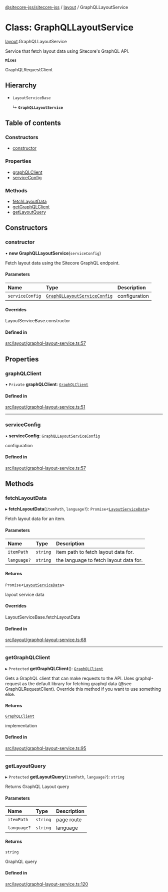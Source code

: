 [@sitecore-jss/sitecore-jss](../README.md) / [layout](../modules/layout.md) / GraphQLLayoutService

# Class: GraphQLLayoutService

[layout](../modules/layout.md).GraphQLLayoutService

Service that fetch layout data using Sitecore's GraphQL API.

**`Mixes`**

GraphQLRequestClient

## Hierarchy

- `LayoutServiceBase`

  ↳ **`GraphQLLayoutService`**

## Table of contents

### Constructors

- [constructor](layout.GraphQLLayoutService.md#constructor)

### Properties

- [graphQLClient](layout.GraphQLLayoutService.md#graphqlclient)
- [serviceConfig](layout.GraphQLLayoutService.md#serviceconfig)

### Methods

- [fetchLayoutData](layout.GraphQLLayoutService.md#fetchlayoutdata)
- [getGraphQLClient](layout.GraphQLLayoutService.md#getgraphqlclient)
- [getLayoutQuery](layout.GraphQLLayoutService.md#getlayoutquery)

## Constructors

### constructor

• **new GraphQLLayoutService**(`serviceConfig`)

Fetch layout data using the Sitecore GraphQL endpoint.

#### Parameters

| Name | Type | Description |
| :------ | :------ | :------ |
| `serviceConfig` | [`GraphQLLayoutServiceConfig`](../interfaces/layout.GraphQLLayoutServiceConfig.md) | configuration |

#### Overrides

LayoutServiceBase.constructor

#### Defined in

[src/layout/graphql-layout-service.ts:57](https://github.com/Sitecore/jss/blob/a62c9f240/packages/sitecore-jss/src/layout/graphql-layout-service.ts#L57)

## Properties

### graphQLClient

• `Private` **graphQLClient**: [`GraphQLClient`](../interfaces/index.GraphQLClient.md)

#### Defined in

[src/layout/graphql-layout-service.ts:51](https://github.com/Sitecore/jss/blob/a62c9f240/packages/sitecore-jss/src/layout/graphql-layout-service.ts#L51)

___

### serviceConfig

• **serviceConfig**: [`GraphQLLayoutServiceConfig`](../interfaces/layout.GraphQLLayoutServiceConfig.md)

configuration

#### Defined in

[src/layout/graphql-layout-service.ts:57](https://github.com/Sitecore/jss/blob/a62c9f240/packages/sitecore-jss/src/layout/graphql-layout-service.ts#L57)

## Methods

### fetchLayoutData

▸ **fetchLayoutData**(`itemPath`, `language?`): `Promise`<[`LayoutServiceData`](../interfaces/layout.LayoutServiceData.md)\>

Fetch layout data for an item.

#### Parameters

| Name | Type | Description |
| :------ | :------ | :------ |
| `itemPath` | `string` | item path to fetch layout data for. |
| `language?` | `string` | the language to fetch layout data for. |

#### Returns

`Promise`<[`LayoutServiceData`](../interfaces/layout.LayoutServiceData.md)\>

layout service data

#### Overrides

LayoutServiceBase.fetchLayoutData

#### Defined in

[src/layout/graphql-layout-service.ts:68](https://github.com/Sitecore/jss/blob/a62c9f240/packages/sitecore-jss/src/layout/graphql-layout-service.ts#L68)

___

### getGraphQLClient

▸ `Protected` **getGraphQLClient**(): [`GraphQLClient`](../interfaces/index.GraphQLClient.md)

Gets a GraphQL client that can make requests to the API. Uses graphql-request as the default
library for fetching graphql data (@see GraphQLRequestClient). Override this method if you
want to use something else.

#### Returns

[`GraphQLClient`](../interfaces/index.GraphQLClient.md)

implementation

#### Defined in

[src/layout/graphql-layout-service.ts:95](https://github.com/Sitecore/jss/blob/a62c9f240/packages/sitecore-jss/src/layout/graphql-layout-service.ts#L95)

___

### getLayoutQuery

▸ `Protected` **getLayoutQuery**(`itemPath`, `language?`): `string`

Returns GraphQL Layout query

#### Parameters

| Name | Type | Description |
| :------ | :------ | :------ |
| `itemPath` | `string` | page route |
| `language?` | `string` | language |

#### Returns

`string`

GraphQL query

#### Defined in

[src/layout/graphql-layout-service.ts:120](https://github.com/Sitecore/jss/blob/a62c9f240/packages/sitecore-jss/src/layout/graphql-layout-service.ts#L120)
